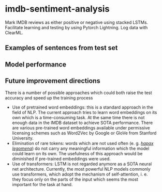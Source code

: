 # imdb-sentiment-analysis
Mark IMDB reviews as either positive or negative using stacked LSTMs.
Facilitate learning and testing by using Pytorch Lightning.
Log data with ClearML.
## Examples of sentences from test set

## Model performance


## Future improvement directions
There is a number of possible approaches which could both raise the test accuracy and speed up the training process
  - Use of pretrained word embeddings: this is a standard approach in the field of NLP. The current approach tries to learn word embeddings on its own which is a time-consuming task. At the same time there is not enough data in the IMDB dataset to achieve SOTA performance. There are various pre-trained word embeddings available under permissive licensing schemes such as Word2Vec by Google or GloVe from Stanford University.
  - Elimination of rare tokens: words which are not used often (e. g. [_hapax legomena_](https://en.wikipedia.org/wiki/Hapax_legomenon)) do not carry any meaningful information which the model could learn on its own. The usefulness of this approach would be diminished if pre-trained embeddings were used.
  - Use of transformers: LSTM is not regarded anymore as a SOTA neural net architecture. Currently, the most powerful NLP models commonly use transformers, which adopt the mechanism of self-attention, i. e. they focus only on the parts of the input which seems the most important for the task at hand.
